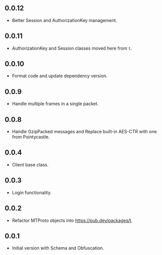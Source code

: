 ## 0.0.12

 - Better Session and AuthorizationKey management.

## 0.0.11

- AuthorizationKey and Session classes moved here from `t`.

## 0.0.10

- Format code and update dependency version.

## 0.0.9

- Handle multiple frames in a single packet.

## 0.0.8

- Handle GzipPacked messages and Replace built-in AES-CTR with one from Pointycastle.

## 0.0.4

- Client base class.

## 0.0.3

- Login functionality.

## 0.0.2

- Refactor MTProto objects into https://pub.dev/packages/t.

## 0.0.1

- Initial version with Schema and Obfuscation.
